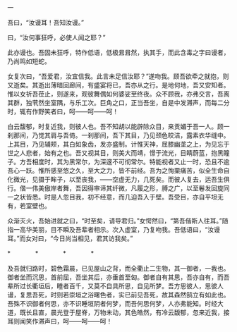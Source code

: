 一

吾曰，“汝谩耳！吾知汝谩。”

曰，“汝何事狂呼，必使人闻之耶？”

此亦谩也。吾固未狂呼，特作低语，低极咠咠然，执其手，而此含毒之字曰谩者，乃尚鸣如短蛇。

女复次曰，“吾爱君，汝宜信我。此言未足信汝耶？”遂吻我。顾吾欲牵之就抱，则又逝矣。其逝出薄暗回廊间，有盛宴将已，吾亦从之行。是地何地，吾又安知者。惟以女祈吾莅止，则遂来，观彼舞偶如何婆娑至终夜。众不顾我，亦弗交言，吾离其群，独茕然坐室隅，与乐工次。巨角之口，正当吾坐，自是中发滞声，而每二分时，辄有作野笑者曰，呵——呵——呵！

白云馥郁，时复近我，则彼人也。吾不知胡以能辟除众目，来贡媚于吾一人。顾一刹那间，乃觉其肩与吾倚。一刹那间，吾下其目，乃见颈色皎洁，露素衣华缝中。上其目，乃见辅颊，其白如象齿，发亦盛制。计惟天神，屈膝幽垄之上，为见忘于世之人悲者，始有之也。吾又视其目，则美大而靖，憬于流光，目睛蔚蓝，抱黑瞳子。方吾相度时，其为黑常尔，为深邃不可彻常尔。特能视者又止一时，恐且不逾吾心一跃。惟所感至悠之久，至大之力，皆不前经。吾为之恂栗痛苦，似全生命自化微光，见摄于眸子，以至丧我，——空虚无力，几死矣。而彼人复去，运吾生俱行。偕一伟美傲岸者舞，吾因得审谛其纤微，凡履之形，膊之广，以至鬈发回旋同一之状皆悉。时是人忽目我，初不经意，而几迫吾入于壁。吾受目，亦自平坦无有，若室壁也。

众渐灭火，吾始进就之曰，“时至矣，请导君归。”女愕然曰，“第吾偕斯人往耳。”随指一高华美丽，目不瞬及吾辈者相示。次入虚室，乃复吻我。吾低语曰，“汝谩耳。”而女对曰，“今日尚当相见，君其访我矣。”

*　　　　*　　　　*　　　　*

及吾就归路时，碧色霜晨，已见屋山之背，而全衢止二生物，其一御者，一我也。御者坐而沉思，首前屈，吾坐其后，亦垂首至匈。御者自有其思，吾亦自有，而吾辈所过长衢垣后，睡者百千，又莫不自具所思，自见所梦。吾方思彼人，思彼人谩，复思吾死，时则若崇垣之浴曙色者，实已前见吾死，故其森然鹄立有如此也。吾殊不识御者何思，亦不识睡垣阴者何梦，而吾何思何梦，人亦弗能知。时经大道，既长且直，晨光登于屋脊，万物未动，其色皓然，有冷云馥郁，忽来近我，接耳则闻笑作滞声曰，呵——呵——呵！